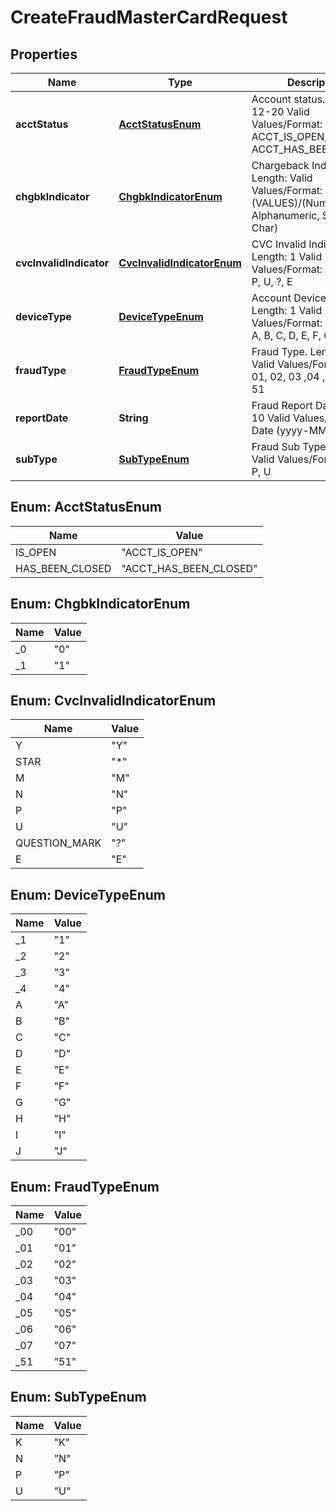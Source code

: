 

# CreateFraudMasterCardRequest

## Properties

Name | Type | Description | Notes
------------ | ------------- | ------------- | -------------
**acctStatus** | [**AcctStatusEnum**](#AcctStatusEnum) | Account status.   Length: 12-20   Valid Values/Format: ACCT_IS_OPEN, ACCT_HAS_BEEN_CLOSED |  [optional]
**chgbkIndicator** | [**ChgbkIndicatorEnum**](#ChgbkIndicatorEnum) | Chargeback Indicator.   Length:    Valid Values/Format: (VALUES)/(Numeric, Alphanumeric, Special Char) | 
**cvcInvalidIndicator** | [**CvcInvalidIndicatorEnum**](#CvcInvalidIndicatorEnum) | CVC Invalid Indicator.   Length: 1   Valid Values/Format: Y, *, M, N, P, U, ?, E | 
**deviceType** | [**DeviceTypeEnum**](#DeviceTypeEnum) | Account Device Type.   Length: 1   Valid Values/Format: 1, 2, 3, 4, A, B, C, D, E, F, G, H, I, J |  [optional]
**fraudType** | [**FraudTypeEnum**](#FraudTypeEnum) | Fraud Type.   Length: 2   Valid Values/Format: 00, 01, 02, 03 ,04 ,05, 06, 07, 51 | 
**reportDate** | **String** | Fraud Report Date.   Length: 10   Valid Values/Format: Date (yyyy-MM-dd) | 
**subType** | [**SubTypeEnum**](#SubTypeEnum) | Fraud Sub Type.   Length: 1   Valid Values/Format: K, N, P, U | 



## Enum: AcctStatusEnum

Name | Value
---- | -----
IS_OPEN | &quot;ACCT_IS_OPEN&quot;
HAS_BEEN_CLOSED | &quot;ACCT_HAS_BEEN_CLOSED&quot;



## Enum: ChgbkIndicatorEnum

Name | Value
---- | -----
_0 | &quot;0&quot;
_1 | &quot;1&quot;



## Enum: CvcInvalidIndicatorEnum

Name | Value
---- | -----
Y | &quot;Y&quot;
STAR | &quot;*&quot;
M | &quot;M&quot;
N | &quot;N&quot;
P | &quot;P&quot;
U | &quot;U&quot;
QUESTION_MARK | &quot;?&quot;
E | &quot;E&quot;



## Enum: DeviceTypeEnum

Name | Value
---- | -----
_1 | &quot;1&quot;
_2 | &quot;2&quot;
_3 | &quot;3&quot;
_4 | &quot;4&quot;
A | &quot;A&quot;
B | &quot;B&quot;
C | &quot;C&quot;
D | &quot;D&quot;
E | &quot;E&quot;
F | &quot;F&quot;
G | &quot;G&quot;
H | &quot;H&quot;
I | &quot;I&quot;
J | &quot;J&quot;



## Enum: FraudTypeEnum

Name | Value
---- | -----
_00 | &quot;00&quot;
_01 | &quot;01&quot;
_02 | &quot;02&quot;
_03 | &quot;03&quot;
_04 | &quot;04&quot;
_05 | &quot;05&quot;
_06 | &quot;06&quot;
_07 | &quot;07&quot;
_51 | &quot;51&quot;



## Enum: SubTypeEnum

Name | Value
---- | -----
K | &quot;K&quot;
N | &quot;N&quot;
P | &quot;P&quot;
U | &quot;U&quot;



